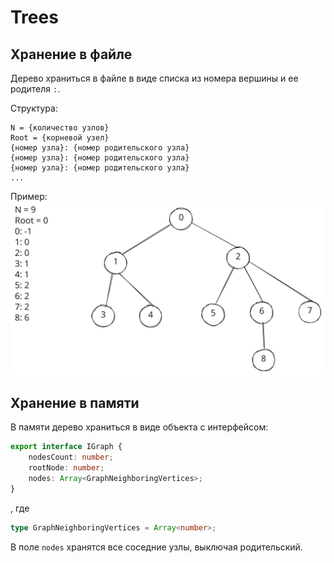 # Trees

## Хранение в файле

Дерево храниться в файле в виде списка из номера вершины и ее родителя `:`.

Структура:
```
N = {количество узлов}
Root = {корневой узел}
{номер узла}: {номер родительского узла}
{номер узла}: {номер родительского узла}
{номер узла}: {номер родительского узла}
...
```

Пример:
![Example of storing a tree in a file](tree.svg)

## Хранение в памяти

В памяти дерево храниться в виде объекта с интерфейсом:

```ts
export interface IGraph {
    nodesCount: number;
    rootNode: number;
    nodes: Array<GraphNeighboringVertices>;
}
```
, где
```ts
type GraphNeighboringVertices = Array<number>;
```

В поле `nodes` хранятся все соседние узлы, выключая родительский.

